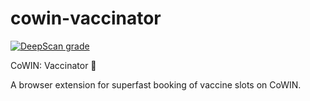 # cowin-vaccinator
[![DeepScan grade](https://deepscan.io/api/teams/10012/projects/17476/branches/401367/badge/grade.svg)](https://deepscan.io/dashboard#view=project&tid=10012&pid=17476&bid=401367)

CoWIN: Vaccinator 💉

A browser extension for superfast booking of vaccine slots on CoWIN.
